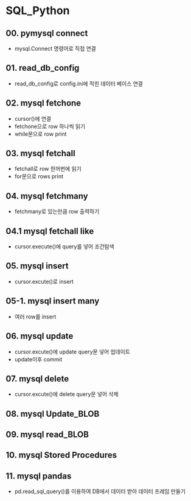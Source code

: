 # SQL_Python

## 00. pymysql connect

- mysql.Connect 명령어로 직접 연결

## 01. read_db_config

- read_db_config로 config.ini에 적힌 데이터 베이스 연결

## 02. mysql fetchone

- cursor()에 연결
- fetchone으로 row 하나씩 읽기
- while문으로 row print

## 03. mysql fetchall

- fetchall로 row 한꺼번에 읽기
- for문으로 rows print

## 04. mysql fetchmany

- fetchmany로 있는만큼 row 출력하기

## 04.1 mysql fetchall like

- cursor.execute()에 query를 넣어 조건탐색

## 05. mysql insert

- cursor.excute()로 insert

## 05-1. mysql insert many

- 여러 row를 insert

## 06. mysql update

- cursor.excute()에 update query문 넣어 업데이트
- update이후 commit

## 07. mysql delete

- cursor.excute()에 delete query문 넣어 삭제

## 08. mysql Update_BLOB

## 09. mysql read_BLOB

## 10. mysql Stored Procedures

## 11. mysql pandas

- pd.read_sql_query()를 이용하여 DB에서 데이터 받아 데이터 프레임 만들기
